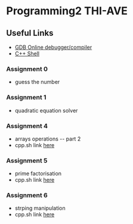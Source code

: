 # Programming2 THI-AVE

## Useful Links
- [GDB Online debugger/compiler](https://www.onlinegdb.com/)
- [C++ Shell](cpp.sh)


### Assignment 0
- guess the number

### Assignment 1
- quadratic equation solver

### Assignment 4
- arrays operations -- part 2
- cpp.sh link [here](https://cpp.sh/?source=%2F*%0A+*+Asignment+4+--+Arrays+(part+2)%0A+*+Author%3A+Hesham+Salama+--+hs414h%40outlook.com+%7C+hes8519%40thi.de%0A+*%2F%0A%0A+%23include+%3Ciostream%3E%0A+%23include+%3Cstring%3E%0A+%23include+%3Cunordered_map%3E%0A+%23include+%3Cfunctional%3E%0A+%23include+%3Citerator%3E%0A+%0A%23define+SIZE+10%0A%0A+void+prtArr(int*+a%2C+int+len)%0A+%7B%0A+++++std%3A%3Acout+%3C%3C+%22%5B+%22%3B%0A+++++for+(+int+p+%3D+0%3B+p+%3C+len%3B+p%2B%2B)%0A+++++%7B%0A+++++++++std%3A%3Acout+%3C%3C+a%5Bp%5D+%3C%3C+%22+%22%3B%0A+++++%7D%0A+++++std%3A%3Acout+%3C%3C+%22%5D%22%3B%0A+%7D%0A+%0A+void+task1(int*+input)%0A+%7B%0A+++++int+output%5BSIZE%5D%3B%0A+++++int+in_len+%3D+SIZE%3B%0A+++++int+out_len+%3D+0%3B%0A+++++%0A+++++std%3A%3Acout+%3C%3C+%22input+--%3E+output%22+%3C%3C+std%3A%3Aendl%3B%0A+++++prtArr(input%2C+in_len)%3B%0A+++++std%3A%3Acout+%3C%3C+%22+--%3E+%22%3B%0A+++++prtArr(output%2C+out_len)%3B%0A+++++std%3A%3Acout+%3C%3C+std%3A%3Aendl%3B%0A+++++%0A+++++while(in_len+%3E+0)%0A+++++%7B%0A+++++++++int+smallest_index+%3D+0%3B%0A+++++++++for+(+int+i+%3D+0%3B+i+%3C+in_len%3B+i%2B%2B)%0A+++++++++%7B%0A+++++++++++++if+(+input%5Bi%5D+%3C+input%5Bsmallest_index%5D+)%0A+++++++++++++%7B%0A+++++++++++++++++smallest_index+%3D+i%3B%0A+++++++++++++%7D%0A+++++++++%7D%0A+++++++++int+smallest_number+%3D+input%5Bsmallest_index%5D%3B%0A+++++++++%0A+++++++++for+(+int+k+%3D+smallest_index%3B+k+%3C+in_len%3B+k%2B%2B)%0A+++++++++%7B%0A+++++++++++++input%5Bk%5D+%3D+input%5Bk+%2B+1%5D%3B%0A+++++++++%7D%0A+++++++++in_len--%3B%0A+++++++++%0A+++++++++for+(+int+j+%3D+out_len%3B+j+%3E%3D+0%3B+j--)%0A+++++++++%7B%0A+++++++++++++output%5Bj%5D+%3D+output%5Bj+-+1%5D%3B%0A+++++++++%7D%0A+++++++++output%5B0%5D+%3D+smallest_number%3B%0A+++++++++%0A+++++++++out_len%2B%2B%3B%0A+++++++++%0A+++++++++%2F%2F+Print+the+new+input+and+output+array+contents%0A+++++++++prtArr(input%2C+in_len)%3B%0A+++++++++std%3A%3Acout+%3C%3C+%22+--%3E+%22%3B%0A+++++++++prtArr(output%2C+out_len)%3B%0A+++++++++std%3A%3Acout+%3C%3C+std%3A%3Aendl%3B%0A+++++%7D+%2F%2F+end+while%0A+%7D%0A+%0A+void+task2(int*+input)%0A+%7B%0A+++++int+end+%3D+SIZE%3B%0A+++++%0A+++++prtArr(input%2C+SIZE)%3B%0A+++++std%3A%3Acout+%3C%3C+std%3A%3Aendl%3B%0A+++++while(end+%3E+1)%0A+++++%7B%0A+++++++++int+smallest_index+%3D+0%3B%0A+++++++++for+(int+i+%3D+0%3B+i+%3C+end%3B+i%2B%2B)%0A+++++++++%7B%0A+++++++++++++if+(input%5Bi%5D+%3C+input%5Bsmallest_index%5D)%0A+++++++++++++%7B%0A+++++++++++++++++smallest_index+%3D+i%3B%0A+++++++++++++%7D%0A+++++++++%7D%0A+++++++++int+smallest_number+%3D+input%5Bsmallest_index%5D%3B%0A+++++++++%0A+++++++++for+(int+j+%3D+smallest_index%3B+j+%3C+end%3B+j%2B%2B)%0A+++++++++%7B%0A+++++++++++++input%5Bj%5D+%3D+input%5Bj+%2B+1%5D%3B%0A+++++++++%7D%0A+++++++++end--%3B%0A+++++++++input%5Bend%5D+%3D+smallest_number%3B%0A+++++++++%0A+++++++++%2F%2F+Print+the+new+input+and+output+array+contents%0A+++++++++prtArr(input%2C+SIZE)%3B%0A+++++++++std%3A%3Acout+%3C%3C+std%3A%3Aendl%3B%0A+++++%7D%0A+%7D%0A+%0A+void+runTask(std%3A%3Aunordered_map%3Cint%2C+std%3A%3Afunction%3Cvoid(int*)%3E%3E%3A%3Aiterator+kv)%0A+%7B%0A+++++int+test_inputs%5B5%5D%5BSIZE%5D+%3D+%7B%0A+++++++++%7B+1%2C+2%2C+3%2C+4%2C+5%2C+6%2C+7%2C+8%2C+9%2C+10+%7D%2C%0A+++++++++%7B+10%2C+-7%2C+16%2C+-3%2C+-4%2C+-1%2C+17%2C+99%2C+-9%2C+80+%7D%2C%0A+++++++++%7B+1%2C+55%2C+-80%2C+4%2C+7%2C+6%2C+7%2C+-13%2C+9%2C+0+%7D%2C%0A+++++++++%7B+-116%2C+95%2C+70%2C+238%2C+500%2C+640%2C+-79%2C+-80%2C+-99%2C+101+%7D%2C%0A+++++++++%7B+-111%2C+-122%2C+-133%2C+-144%2C+-155%2C+-166%2C+-177%2C+-188%2C+-199%2C+-1000+%7D%0A+++++%7D%3B%0A+++++%0A+++++for+(int+i+%3D+0%3B+i+%3C+5%3B+i%2B%2B)%0A+++++%7B%0A+++++++++%2F%2F+it-%3Esecond(test_inputs%5Bi%5D)%3B+%2F%2F+(*it).second()+also+%3D%3D%3D+std%3A%3Apair%3Cconst+Key%2C+T%3E%26+keyvalpair+%3D+*it%3B+keyvalpair.second()%3B%0A+++++++++kv-%3Esecond(test_inputs%5Bi%5D)%3B%0A+++++++++std%3A%3Acout+%3C%3C+std%3A%3Aendl+%3C%3C+%22%3D%3D%3D%3D%3D%3D%3D%3D%3D%3D%3D%3D%3D%3D%3D%3D%3D%3D%3D%3D%3D%3D%3D%3D%3D%3D%3D%3D%3D%3D%22+%3C%3C+std%3A%3Aendl%3B%0A+++++%7D%0A+%7D%0A+%0A+int+main()%0A+%7B%0A+++++int+task_number+%3D+1%3B%0A+++++%0A+++++std%3A%3Acout+%3C%3C+%22Please+select+task+number%3A+%5B1%5D+for+task1%2C+%5B2%5D+for+task2.%22+%3C%3C+std%3A%3Aendl%3B%0A+++++std%3A%3Acin+%3E%3E+task_number%3B%0A+++++std%3A%3Acout+%3C%3C+std%3A%3Aendl%3B%0A+++++%0A+++++std%3A%3Aunordered_map%3Cint%2C+std%3A%3Afunction%3Cvoid(int*)%3E%3E+tasks%3B%0A+++++%0A+++++tasks%5B1%5D+%3D+%26task1%3B%0A+++++tasks%5B2%5D+%3D+%26task2%3B%0A+++++%0A+++++std%3A%3Aunordered_map%3Cint%2C+std%3A%3Afunction%3Cvoid(int*)%3E%3E%3A%3Aiterator+it+%3D+tasks.find(task_number)%3B%0A+++++if+(it+%3D%3D+tasks.end())%0A+++++%7B%0A+++++++++std%3A%3Acout+%3C%3C+%22Wrong+task+id+selected!%22+%3C%3C+std%3A%3Aendl%3B%0A+++++++++return+0%3B%0A+++++%7D%0A+++++%0A+++++runTask(it)%3B%0A+%0A+++++return+0%3B%0A+%7D+%2F%2F+end+main%0A)

### Assignment 5
- prime factorisation
- cpp.sh link [here](https://cpp.sh/?source=%2F*%0A+*+Asignment+5+--+Prime+Factorisation%0A+*+Author%3A+Hesham+Salama+--+heshamsalama.com+%7C+hes8519%40thi.de%0A+*%2F%0A%0A%23include+%3Ciostream%3E%0A%0Avoid+factor_prime(unsigned+long+long+n)%0A%7B%0A++unsigned+long+long+orig+%3D+n%3B%0A++%2F%2F+handle+2+first+(smallest+and+the+only+even+prime+number)%0A++while(n+%25+2+%3D%3D+0)%0A++%7B%0A++++std%3A%3Acout+%3C%3C+2+%3C%3C+%27+%27%3B%0A++++n+%2F%3D+2%3B%0A++%7D%0A%0A++%2F%2F+check+odd+primes+starting+from+3+(smallest+odd+prime)%0A++%2F%2F+the+loop+goes+through+till+sqrt(n)+because+if+n+has+a+factor+grater+than%0A++%2F%2F+sqrt(n)+then+it+must+also+has+a+corresponding+factor+less+than+sqrt(n)%0A++for(unsigned+long+long+i+%3D+3%3B+i*i+%3C%3D+n%3B+i%2B%3D2)%0A++%7B%0A++++while(n+%25+i+%3D%3D+0)%0A++++%7B%0A++++++std%3A%3Acout+%3C%3C+i+%3C%3C+%27+%27%3B%0A++++++n+%2F%3D+i%3B%0A++++%7D%0A++%7D%0A%0A++%2F%2F+this+means+that+the+left+n+must+be+a+prime+(not+any+more+divisible+by+another+number)%0A++if(n+%3E+2)%0A++%7B%0A++++if(n+%3D%3D+orig)%0A++++%7B%0A++++++std%3A%3Acout+%3C%3C+%22prime%22%3B%0A++++%7D%0A++++else%0A++++++std%3A%3Acout+%3C%3C+n%3B%0A++%7D%0A%0A++std%3A%3Acout+%3C%3C+std%3A%3Aendl%3B%0A%7D%0A%0Aint+main()%0A%7B%0A++unsigned+long+long+low%2C+high%3B%0A%0A++std%3A%3Acout+%3C%3C+%22Enter+the+low+bound+(%3E%3D1)%3A%5Ct%22%3B%0A++std%3A%3Acin+%3E%3E+low%3B%0A%0A++std%3A%3Acout+%3C%3C+%22Enter+the+high+bound+(%3C%3D)%3A%5Ct%22%3B%0A++std%3A%3Acin+%3E%3E+high%3B%0A%0A%0A++for(unsigned+long+long+i+%3D+low%3B+i+%3C%3D+high%3B+i%2B%2B)%0A++%7B%0A++++std%3A%3Acout+%3C%3C+i+%3C%3C+%22%3A+%22%3B%0A++++factor_prime(i)%3B%0A++%7D%0A++%0A++%2F%2F+if+we+use+signed+int+the+largest+prime+%0A++%2F%2F+that+can+fit+in+a+32bit+int+is+2%2C147%2C483%2C647%0A++%2F%2F+which+happens+to+be+also+a+prime.%0A++%2F%2F+we+can+check+this+using+our+factor_prime+function%0A++%2F%2F+it+supports+signed+integers%0A++%2F%2F+std%3A%3Acout+%3C%3C+%22Checking+the+number+2%2C147%2C483%2C647%3A+%5Cn%22%3B%0A++%2F%2F+factor_prime(2147483647)%3B%0A++%2F%2F+std%3A%3Acout+%3C%3C+%22Checking+the+number+9%2C223%2C372%2C036%2C854%2C775%2C783%3A+%5Cn%22%3B%0A++%2F%2F+factor_prime(9223372036854775783)%3B+%2F%2F+for+signed+64bit+int.%0A%0A++%2F%2F+for+unsigned+int+the+largest+fitting+number+would+be%0A++%2F%2F+4%2C294%2C967%2C295%2C+but+it+is+not+a+prime%2C+so+the+closest%0A++%2F%2F+number+that+is+the+largest+prime%0A++%2F%2F+and+fits+in+an+unsigned+32+bit+int+is%3A+4%2C294%2C967%2C291%0A++return+0%3B%0A%7D%0A)

### Assignment 6
- strping manipulation
- cpp.sh link [here](https://cpp.sh/?source=%2F*%0A+*+Asignment+6+--+String+Manpulation%0A+*+Author%3A+Hesham+Salama+--+heshamsalama.com+%7C+hes8519%40thi.de%0A+*%2F%0A%0A%23include+%3Ciostream%3E%0A%23include+%3Cstring%3E%0A%23include+%3Ccctype%3E%0A%23include+%3Climits%3E%0A%0Avoid+header(std%3A%3Astring+title)%0A%7B%0A++std%3A%3Acout+%3C%3C+%22%3D%3D%3D%3D%3D%3D%3D%3D%3D%3D%3D%3D%3D%3D%3D%3D%3D%3D%3D%3D%3D%3D%3D%3D%3D%3D%3D%3D%3D%3D%3D%3D%3D%3D%3D%3D%3D%3D%3D%3D%3D%22+%3C%3C+std%3A%3Aendl%3B%0A++std%3A%3Acout+%3C%3C+title+%3C%3C+std%3A%3Aendl%3B%0A++std%3A%3Acout+%3C%3C+%22%3D%3D%3D+Start+%3D%3D%3D%3D%3D%3D%3D%3D%3D%3D%3D%3D%3D%3D%3D%3D%3D%3D%3D%3D%3D%3D%3D%3D%3D%3D%3D%3D%3D%3D%3D%22+%3C%3C+std%3A%3Aendl+%3C%3C+std%3A%3Aendl%3B%0A%7D%0A%0Avoid+footer()%0A%7B%0A++std%3A%3Acout+%3C%3C+%22%3D%3D%3D+End+%3D%3D%3D%3D%3D%3D%3D%3D%3D%3D%3D%3D%3D%3D%3D%3D%3D%3D%3D%3D%3D%3D%3D%3D%3D%3D%3D%3D%3D%3D%3D%3D%3D%22+%3C%3C+std%3A%3Aendl+%3C%3C+std%3A%3Aendl%3B%0A%7D%0A%0A%2F%2F%2F+Implementations%0A%0Avoid+extract_words(std%3A%3Astring+l)%0A%7B%0A++std%3A%3Astring+w%3B%0A%0A++for+(char+c+%3A+l)+%0A++%7B%0A++++if+(std%3A%3Aisalpha(c))%0A++++++w+%2B%3D+c%3B%0A++++else%0A++++%7B%0A++++++if+(!w.empty())%0A++++++%7B%0A++++++++std%3A%3Acout+%3C%3C+%22%5Ct%5Ct%22+%3C%3C+w+%3C%3C+%27%5Cn%27%3B%0A++++++++w.clear()%3B%0A++++++%7D%0A++++%7D%0A++%7D%0A%0A++if+(!w.empty())%0A++%7B+%2F%2F+handle+the+case+if+the+last+char+is+alphabetic%0A++++std%3A%3Acout+%3C%3C+%22%5Ct%5Ct%22+%3C%3C+w+%3C%3C+%27%5Cn%27%3B%0A++%7D%0A%7D%0A%0Astd%3A%3Astring+scan_fractions(std%3A%3Astring+l)%0A%7B%0A++for(char+c+%3A+l)%0A++++if+(std%3A%3Aisalpha(c)+%26%26+c+!%3D+%27%2F%27)%0A++++++return+%22Error%3A+non+numeric+chars%22%3B%0A%0A++std%3A%3Asize_t+slash_pos+%3D+l.find(%27%2F%27)%3B%0A++if+(slash_pos+%3D%3D+std%3A%3Astring%3A%3Anpos)+%7B%0A++++++return+%22Error%3A+no+%27%2F%27+found+in+input.%5Cn%22%3B%0A++%7D%0A%0A++std%3A%3Astring+num_str+%3D+l.substr(0%2C+slash_pos)%3B%0A++std%3A%3Astring+den_str+%3D+l.substr(slash_pos+%2B+1)%3B%0A%0A++return+%22%5Cn%5Ct%5Ctnumerator+++%3D+%22+%2B+num_str+%2B+%22%5Cn%22+%2B+%22%5Ct%5Ctdenominator+%3D+%22+%2B+den_str+%2B+%22%5Cn%22%3B%0A%7D%0A%0Astd%3A%3Astring+string_trim_inside(std%3A%3Astring+l)%0A%7B%0A++int+first+%3D+0%3B%0A++while+(first+%3C+l.size()+%26%26+l%5Bfirst%5D+%3D%3D+%27+%27)%0A++++first%2B%2B%3B%0A%0A++%2F%2F+if+string+is+all+spaces%2C+last+will+%3D+-1+after+the+loop%0A++int+last+%3D+l.size()%3B%0A++while+(last+%3E+0+%26%26+l%5Blast+-+1%5D+%3D%3D+%27+%27)%0A++++last--%3B%0A+%0A++std%3A%3Astring+leading(std%3A%3Amax(0%2C+first)%2C+%27+%27)%3B%0A++std%3A%3Astring+trailing(std%3A%3Amax(0%2C+static_cast%3Cint%3E(l.size()+-+last))%2C+%27+%27)%3B%0A++std%3A%3Astring+nospacesline%3B%0A%0A++if+(first+%3C+last)+%2F%2F+line+still+has+charachters%0A++%7B%0A++++for+(int+i+%3D+first%3B+i+%3C+last%3B+i%2B%2B)%0A++++%7B%0A++++++if+(l%5Bi%5D+!%3D+%27+%27)%0A++++++++nospacesline+%2B%3D+l%5Bi%5D%3B%0A++++%7D%0A++%7D%0A%0A++return+%22%5B%22+%2B+leading+%2B+nospacesline+%2B+trailing+%2B+%22%5D%22%3B%0A%7D%0A%0A%2F%2F%2F+Tests%0A%0Avoid+test_extract_words()%0A%7B%0A++header(%22Testing+Extract+Words%3A+%22)%3B%0A%0A++std%3A%3Astring+lines%5B5%5D+%3D+%7B%0A++++%22The+package+weighs+5kg+%26+must+be+delivered+by+12%3A00+PM+tomorrow.%22%2C%0A++++%22Please+RSVP+to+john_doe%40example.com+before+07%2F15%2F2025.%22%2C%0A++++%22Our+discount+code+SAVE20%5C%25+expires+at+23%3A59+tonight!%22%2C%0A++++%22Backup+your+files+to+drive+D%3A+then+encrypt+with+AES-256.%22%2C%0A++++%22She+scored+98%2F100+on+the+test%E2%80%94congrats+to+her!%22%2C%0A++%7D%3B%0A++%0A++for+(int+i+%3D+0%3B+i+%3C+5%3B+i%2B%2B)%0A++%7B%0A++++std%3A%3Acout+%3C%3C+%22%5BTest+%22+%3C%3C+i%2B1+%3C%3C+%22+%5D%3A+%22+%3C%3C+std%3A%3Aendl%3B%0A++++std%3A%3Acout+%3C%3C+%22%5CtInput%3A+%22+%3C%3C+lines%5Bi%5D+%3C%3C+std%3A%3Aendl%3B%0A++++std%3A%3Acout+%3C%3C+%22%5CtOutput%3A+%22+%3C%3C+std%3A%3Aendl%3B%0A++++extract_words(lines%5Bi%5D)%3B%0A++%7D%0A%0A++footer()%3B%0A%7D%0A%0Avoid+test_scan_fractions()%0A%7B%0A++header(%22Testing+Scan+Fractions%3A+%22)%3B%0A%0A++std%3A%3Astring+lines%5B5%5D+%3D+%7B%0A++++%22424%2F4343%22%2C%0A++++%2222232323232323232323%2F232323392483248320498%22%2C%0A++++%22klsdk%22%2C%0A++++%22444%2F0%22%2C%0A++++%22134123213%22%0A++%7D%3B%0A++%0A++for+(int+i+%3D+0%3B+i+%3C+5%3B+i%2B%2B)%0A++%7B%0A++++std%3A%3Acout+%3C%3C+%22%5BTest+%22+%3C%3C+i%2B1+%3C%3C+%22+%5D%3A+%22+%3C%3C+std%3A%3Aendl%3B%0A++++std%3A%3Acout+%3C%3C+%22%5CtInput%3A+%22+%3C%3C+lines%5Bi%5D+%3C%3C+std%3A%3Aendl%3B%0A++++std%3A%3Acout+%3C%3C+%22%5CtOutput%3A+%22+%3C%3C+scan_fractions(lines%5Bi%5D)+%3C%3C+std%3A%3Aendl%3B%0A++%7D%0A++%0A++footer()%3B%0A%7D%0A%0Avoid+test_string_trim_inside()%0A%7B%0A++header(%22Testing+String+Trim+Inside%3A+%22)%3B%0A%0A++std%3A%3Astring+lines%5B5%5D+%3D+%7B%0A++++%22++++Lorem+ipsum+dolor+sit+amet.%22%2C%0A++++%22Consectetur+adipiscing+elit.+++%22%2C%0A++++%22Vestibulum+ante+ipsum+++primis+++in+faucibus+++++%22%2C%0A++++%22+++Sed++do+eiusmod+tempor+incididunt+++ut+labore+++%22%2C%0A++++%22Magna+aliqua.+++%22%0A++%7D%3B%0A%0A++for+(int+i+%3D+0%3B+i+%3C+5%3B+i%2B%2B)%0A++%7B%0A++++std%3A%3Acout+%3C%3C+%22%5BTest+%22+%3C%3C+i%2B1+%3C%3C+%22+%5D%3A+%22+%3C%3C+std%3A%3Aendl%3B%0A++++std%3A%3Acout+%3C%3C+%22%5CtInput%3A+%22+%3C%3C+%22%5B%22+%3C%3C+lines%5Bi%5D+%3C%3C+%22%5D%22+%3C%3C+std%3A%3Aendl%3B%0A++++std%3A%3Acout+%3C%3C+%22%5CtOutput%3A%5Cn%5Ct%5Ct%22+%3C%3C+string_trim_inside(lines%5Bi%5D)+%3C%3C+std%3A%3Aendl%3B%0A++%7D%0A++%0A++footer()%3B%0A%7D%0A%0Aint+main()+%0A%7B%0A++int+choice+%3D+2%3B%0A++std%3A%3Acout+%3C%3C+%22Choose+the+type+of+test%3A%22+%3C%3C+std%3A%3Aendl%3B%0A++std%3A%3Acout+%3C%3C+%221+-%3E+for+Manual+Tests%22+%3C%3C+std%3A%3Aendl%3B%0A++std%3A%3Acout+%3C%3C+%222+-%3E+for+Automated+Tests%22+%3C%3C+std%3A%3Aendl%3B%0A++std%3A%3Acin+%3E%3E+choice%3B%0A%0A++if(+choice+%3D%3D+1+)%0A++%7B%0A++++int+example+%3D+1%3B%0A++++std%3A%3Acout+%3C%3C+%22Running+Manual+Tests....%22+%3C%3C+std%3A%3Aendl%3B%0A++++std%3A%3Acout+%3C%3C+%22Choose+which+example+you+would+like+to+run%3A+%22+%3C%3C+std%3A%3Aendl%3B%0A++++std%3A%3Acout+%3C%3C+%221+-%3E+extract+words%22+%3C%3C+std%3A%3Aendl%3B%0A++++std%3A%3Acout+%3C%3C+%222+-%3E+scan+fractions%22+%3C%3C+std%3A%3Aendl%3B%0A++++std%3A%3Acout+%3C%3C+%223+-%3E+string+trim+inside%22+%3C%3C+std%3A%3Aendl%3B%0A++++std%3A%3Acin+%3E%3E+example%3B%0A%0A++++std%3A%3Astring+line%3B%0A++++std%3A%3Acin.ignore(std%3A%3Anumeric_limits%3Cstd%3A%3Astreamsize%3E%3A%3Amax()%2C+%27%5Cn%27)%3B+%2F%2F+clears+the+input+buffer%0A%0A++++if+(+example+%3D%3D+1+)%0A++++%7B%0A++++++header(%22Testing+Extract+Words%3A+%22)%3B%0A++++++std%3A%3Acout+%3C%3C+%22%5CtEnter+a+line+of+text%3A%5Cn%5Ct%5Ct%22%3B%0A++++++std%3A%3Agetline(std%3A%3Acin%2C+line)%3B%0A++++++std%3A%3Acout+%3C%3C+%22%5CtOutput%3A+%22+%3C%3C+std%3A%3Aendl%3B%0A++++++extract_words(line)%3B%0A++++++footer()%3B%0A++++%7D%0A++++else+if+(+example+%3D%3D+2+)%0A++++%7B%0A++++++header(%22Testing+Scan+Fractions%3A+%22)%3B%0A++++++std%3A%3Acout+%3C%3C+%22%5CtEnter+a+fraction%3A%5Cn%5Ct%5Ct%22%3B%0A++++++std%3A%3Agetline(std%3A%3Acin%2C+line)%3B%0A++++++std%3A%3Acout+%3C%3C+%22%5CtOutput%3A+%22+%3C%3C+std%3A%3Aendl%3B%0A++++++std%3A%3Acout+%3C%3C+%22%5Ct%5Ct%22+%3C%3C+scan_fractions(line)+%3C%3C+std%3A%3Aendl%3B%0A++++++footer()%3B%0A++++%7D%0A++++else+if+(+example+%3D%3D+3+)%0A++++%7B%0A++++++header(%22Testing+String+Trim+Inside%3A+%22)%3B%0A++++++std%3A%3Acout+%3C%3C+%22%5CtEnter+a+line+of+text%3A%5Cn%5Ct%5Ct%22%3B%0A++++++std%3A%3Agetline(std%3A%3Acin%2C+line)%3B%0A++++++std%3A%3Acout+%3C%3C+%22%5CtOutput%3A+%22+%3C%3C+std%3A%3Aendl%3B%0A++++++std%3A%3Acout+%3C%3C+%22%5Ct%5Ct%22+%3C%3C+string_trim_inside(line)+%3C%3C+std%3A%3Aendl%3B%0A++++++footer()%3B%0A++++%7D%0A++++else%0A++++%7B%0A++++++std%3A%3Acout+%3C%3C+%22You+didn%27t+choose+a+correct+example!%22+%3C%3C+std%3A%3Aendl%3B%0A++++%7D%0A++%7D%0A++else+if(+choice+%3D%3D+2+)%0A++%7B%0A++++std%3A%3Acout+%3C%3C+%22Running+Automated+Tests....%22+%3C%3C+std%3A%3Aendl%3B%0A++++test_extract_words()%3B%0A++++test_scan_fractions()%3B%0A++++test_string_trim_inside()%3B%0A++%7D%0A++else%0A++%7B%0A++++std%3A%3Acout+%3C%3C+%22You+didn%27t+choose+a+correct+test!%22+%3C%3C+std%3A%3Aendl%3B%0A++%7D%0A++%0A++return+0%3B%0A%7D%0A)